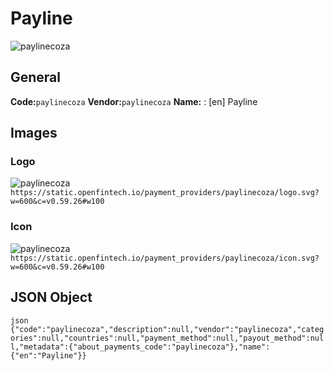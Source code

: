 # Payline 
![paylinecoza](https://static.openfintech.io/payment_providers/paylinecoza/logo.svg?w=600&c=v0.59.26#w100) 
## General 
**Code:**`paylinecoza` 
**Vendor:**`paylinecoza` 
**Name:** 
:	[en] Payline 
## Images 
### Logo 
![paylinecoza](https://static.openfintech.io/payment_providers/paylinecoza/logo.svg?w=600&c=v0.59.26#w100) 
``` https://static.openfintech.io/payment_providers/paylinecoza/logo.svg?w=600&c=v0.59.26#w100 ``` 
### Icon 
![paylinecoza](https://static.openfintech.io/payment_providers/paylinecoza/icon.svg?w=600&c=v0.59.26#w100) 
``` https://static.openfintech.io/payment_providers/paylinecoza/icon.svg?w=600&c=v0.59.26#w100 ``` 
## JSON Object 
```json {"code":"paylinecoza","description":null,"vendor":"paylinecoza","categories":null,"countries":null,"payment_method":null,"payout_method":null,"metadata":{"about_payments_code":"paylinecoza"},"name":{"en":"Payline"}} ``` 
